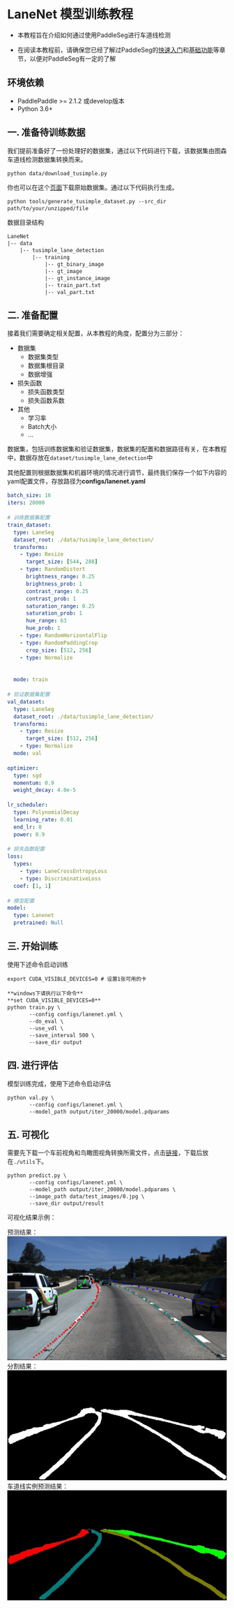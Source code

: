 # LaneNet 模型训练教程

* 本教程旨在介绍如何通过使用PaddleSeg进行车道线检测

* 在阅读本教程前，请确保您已经了解过PaddleSeg的[快速入门](../../README.md#快速入门)和[基础功能](../../README.md#基础功能)等章节，以便对PaddleSeg有一定的了解

## 环境依赖

* PaddlePaddle >= 2.1.2 或develop版本
* Python 3.6+


## 一. 准备待训练数据

我们提前准备好了一份处理好的数据集，通过以下代码进行下载，该数据集由图森车道线检测数据集转换而来。

```shell
python data/download_tusimple.py
```
你也可以在这个[页面](https://github.com/TuSimple/tusimple-benchmark/issues/3)下载原始数据集。通过以下代码执行生成。

```shell
python tools/generate_tusimple_dataset.py --src_dir path/to/your/unzipped/file

```

数据目录结构
```
LaneNet
|-- data
    |-- tusimple_lane_detection
        |-- training
            |-- gt_binary_image
            |-- gt_image
            |-- gt_instance_image
            |-- train_part.txt
            |-- val_part.txt
```

## 二. 准备配置

接着我们需要确定相关配置，从本教程的角度，配置分为三部分：

* 数据集
  * 数据集类型
  * 数据集根目录
  * 数据增强
* 损失函数
  * 损失函数类型
  * 损失函数系数
* 其他
  * 学习率
  * Batch大小
  * ...

数据集，包括训练数据集和验证数据集，数据集的配置和数据路径有关，在本教程中，数据存放在`dataset/tusimple_lane_detection`中

其他配置则根据数据集和机器环境的情况进行调节，最终我们保存一个如下内容的yaml配置文件，存放路径为**configs/lanenet.yaml**

```yaml
batch_size: 16
iters: 20000

# 训练数据集配置
train_dataset:
  type: LaneSeg
  dataset_root: ./data/tusimple_lane_detection/
  transforms:
    - type: Resize
      target_size: [544, 288]
    - type: RandomDistort
      brightness_range: 0.25
      brightness_prob: 1
      contrast_range: 0.25
      contrast_prob: 1
      saturation_range: 0.25
      saturation_prob: 1
      hue_range: 63
      hue_prob: 1
    - type: RandomHorizontalFlip
    - type: RandomPaddingCrop
      crop_size: [512, 256]
    - type: Normalize


  mode: train

# 验证数据集配置
val_dataset:
  type: LaneSeg
  dataset_root: ./data/tusimple_lane_detection/
  transforms:
    - type: Resize
      target_size: [512, 256]
    - type: Normalize
  mode: val

optimizer:
  type: sgd
  momentum: 0.9
  weight_decay: 4.0e-5

lr_scheduler:
  type: PolynomialDecay
  learning_rate: 0.01
  end_lr: 0
  power: 0.9

# 损失函数配置
loss:
  types:
    - type: LaneCrossEntropyLoss
    - type: DiscriminativeLoss
  coef: [1, 1]

# 模型配置
model:
  type: Lanenet
  pretrained: Null
```


## 三. 开始训练

使用下述命令启动训练

```shell
export CUDA_VISIBLE_DEVICES=0 # 设置1张可用的卡

**windows下请执行以下命令**
**set CUDA_VISIBLE_DEVICES=0**
python train.py \
       --config configs/lanenet.yml \
       --do_eval \
       --use_vdl \
       --save_interval 500 \
       --save_dir output

```

## 四. 进行评估

模型训练完成，使用下述命令启动评估

```shell
python val.py \
       --config configs/lanenet.yml \
       --model_path output/iter_20000/model.pdparams

```

## 五. 可视化
需要先下载一个车前视角和鸟瞰图视角转换所需文件，点击[链接](https://paddleseg.bj.bcebos.com/resources/tusimple_ipm_remap.tar)，下载后放在```./utils```下。

```shell
python predict.py \
       --config configs/lanenet.yml \
       --model_path output/iter_20000/model.pdparams \
       --image_path data/test_images/0.jpg \
       --save_dir output/result

```

可视化结果示例：

  预测结果：<br/>
  ![](data/images/0005_pred_lane.jpg)<br/>
  分割结果：<br/>
  ![](data/images/0005_pred_binary.jpg)<br/>
  车道线实例预测结果：<br/>
  ![](data/images/0005_pred_instance.jpg)
